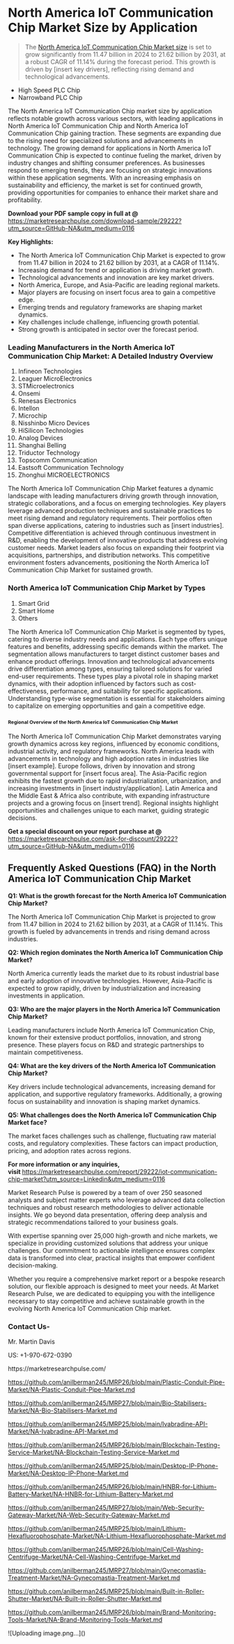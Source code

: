 <h1>North America IoT Communication Chip Market&nbsp;Size by Application</h1><blockquote><p>The <a href="https://marketresearchpulse.com/download-sample/29222?utm_source=GitHub-NA&amp;utm_medium=0116">North America IoT Communication Chip Market size</a> is set to grow significantly from 11.47 billion in 2024 to 21.62 billion by 2031, at a robust CAGR of 11.14% during the forecast period. This growth is driven by [insert key drivers], reflecting rising demand and technological advancements.</p></blockquote><ul><li>High Speed PLC Chip<li> Narrowband PLC Chip</li></ul><p>The North America IoT Communication Chip market size by application reflects notable growth across various sectors, with leading applications in North America IoT Communication Chip and North America IoT Communication Chip gaining traction. These segments are expanding due to the rising need for specialized solutions and advancements in technology. The growing demand for applications in North America IoT Communication Chip is expected to continue fueling the market, driven by industry changes and shifting consumer preferences. As businesses respond to emerging trends, they are focusing on strategic innovations within these application segments. With an increasing emphasis on sustainability and efficiency, the market is set for continued growth, providing opportunities for companies to enhance their market share and profitability.</p><p><strong>Download your PDF sample copy in full at @ </strong><a href="https://marketresearchpulse.com/download-sample/29222?utm_source=GitHub-NA&amp;utm_medium=0116">https://marketresearchpulse.com/download-sample/29222?utm_source=GitHub-NA&amp;utm_medium=0116</a></p><p><strong>Key Highlights: </strong></p><ul><li>The North America IoT Communication Chip Market is expected to grow from 11.47 billion in 2024 to 21.62 billion by 2031, at a CAGR of 11.14%.</li><li>Increasing demand for trend or application is driving market growth.</li><li>Technological advancements and innovation are key market drivers.</li><li>North America, Europe, and Asia-Pacific are leading regional markets.</li><li>Major players are focusing on insert focus area to gain a competitive edge.</li><li>Emerging trends and regulatory frameworks are shaping market dynamics.</li><li>Key challenges include challenge, influencing growth potential.</li><li>Strong growth is anticipated in sector over the forecast period.</li></ul><h3>Leading Manufacturers in the North America IoT Communication Chip Market: A Detailed Industry Overview</h3><ol><li>Infineon Technologies</li><li>Leaguer MicroElectronics</li><li>STMicroelectronics</li><li>Onsemi</li><li>Renesas Electronics</li><li>Intellon</li><li>Microchip</li><li>Nisshinbo Micro Devices</li><li>HiSilicon Technologies</li><li>Analog Devices</li><li>Shanghai Belling</li><li>Triductor Technology</li><li>Topscomm Communication</li><li>Eastsoft Communication Technology</li><li>Zhonghui MICROELECTRONICS</li></ol><div class="flex max-w-full flex-col flex-grow"><div class="min-h-8 text-message flex w-full flex-col items-end gap-2 whitespace-normal break-words [.text-message+&amp;]:mt-5" dir="auto" data-message-author-role="assistant" data-message-id="fd8432e4-4910-450d-b182-61b7bfb0a01f" data-message-model-slug="gpt-4o"><div class="flex w-full flex-col gap-1 empty:hidden first:pt-[3px]"><div class="markdown prose w-full break-words dark:prose-invert light"><p>The North America IoT Communication Chip Market features a dynamic landscape with leading manufacturers driving growth through innovation, strategic collaborations, and a focus on emerging technologies. Key players leverage advanced production techniques and sustainable practices to meet rising demand and regulatory requirements. Their portfolios often span diverse applications, catering to industries such as [insert industries]. Competitive differentiation is achieved through continuous investment in R&amp;D, enabling the development of innovative products that address evolving customer needs. Market leaders also focus on expanding their footprint via acquisitions, partnerships, and distribution networks. This competitive environment fosters advancements, positioning the North America IoT Communication Chip Market for sustained growth.</p></div></div></div></div><h3>North America IoT Communication Chip Market by Types</h3><ol><li>Smart Grid<li> Smart Home<li> Others</li></ol><div class="flex max-w-full flex-col flex-grow"><div class="min-h-8 text-message flex w-full flex-col items-end gap-2 whitespace-normal break-words [.text-message+&amp;]:mt-5" dir="auto" data-message-author-role="assistant" data-message-id="084470be-0bb7-4664-bddf-5156b4f41249" data-message-model-slug="gpt-4o-mini"><div class="flex w-full flex-col gap-1 empty:hidden first:pt-[3px]"><div class="markdown prose w-full break-words dark:prose-invert light"><p>The North America IoT Communication Chip Market is segmented by types, catering to diverse industry needs and applications. Each type offers unique features and benefits, addressing specific demands within the market. The segmentation allows manufacturers to target distinct customer bases and enhance product offerings. Innovation and technological advancements drive differentiation among types, ensuring tailored solutions for varied end-user requirements. These types play a pivotal role in shaping market dynamics, with their adoption influenced by factors such as cost-effectiveness, performance, and suitability for specific applications. Understanding type-wise segmentation is essential for stakeholders aiming to capitalize on emerging opportunities and gain a competitive edge.</p></div></div></div></div><h3><span style="font-size: 11px;">Regional Overview of the North America IoT Communication Chip Market</span></h3><div class="flex max-w-full flex-col flex-grow"><div class="min-h-8 text-message flex w-full flex-col items-end gap-2 whitespace-normal break-words [.text-message+&amp;]:mt-5" dir="auto" data-message-author-role="assistant" data-message-id="e9038762-ce64-4e30-91c9-9bd413514231" data-message-model-slug="gpt-4o-mini"><div class="flex w-full flex-col gap-1 empty:hidden first:pt-[3px]"><div class="markdown prose w-full break-words dark:prose-invert light"><p>The North America IoT Communication Chip Market demonstrates varying growth dynamics across key regions, influenced by economic conditions, industrial activity, and regulatory frameworks. North America leads with advancements in technology and high adoption rates in industries like [insert example]. Europe follows, driven by innovation and strong governmental support for [insert focus area]. The Asia-Pacific region exhibits the fastest growth due to rapid industrialization, urbanization, and increasing investments in [insert industry/application]. Latin America and the Middle East &amp; Africa also contribute, with expanding infrastructure projects and a growing focus on [insert trend]. Regional insights highlight opportunities and challenges unique to each market, guiding strategic decisions.</p></div></div></div></div><p><strong>Get a special discount on your report purchase at @ </strong><a href="https://marketresearchpulse.com/ask-for-discount/29222?utm_source=GitHub-NA&amp;utm_medium=0116">https://marketresearchpulse.com/ask-for-discount/29222?utm_source=GitHub-NA&amp;utm_medium=0116</a></p><h2>Frequently Asked Questions (FAQ) in the North America IoT Communication Chip Market</h2><p><strong>Q1: What is the growth forecast for the North America IoT Communication Chip Market?</strong></p><p>The North America IoT Communication Chip Market is projected to grow from 11.47 billion in 2024 to 21.62 billion by 2031, at a CAGR of 11.14%. This growth is fueled by advancements in trends and rising demand across industries.</p><p><strong>Q2: Which region dominates the North America IoT Communication Chip Market?</strong></p><p>North America currently leads the market due to its robust industrial base and early adoption of innovative technologies. However, Asia-Pacific is expected to grow rapidly, driven by industrialization and increasing investments in application.</p><p><strong>Q3: Who are the major players in the North America IoT Communication Chip Market?</strong></p><p>Leading manufacturers include North America IoT Communication Chip, known for their extensive product portfolios, innovation, and strong presence. These players focus on R&amp;D and strategic partnerships to maintain competitiveness.</p><p><strong>Q4: What are the key drivers of the North America IoT Communication Chip Market?</strong></p><p>Key drivers include technological advancements, increasing demand for application, and supportive regulatory frameworks. Additionally, a growing focus on sustainability and innovation is shaping market dynamics.</p><p><strong>Q5: What challenges does the North America IoT Communication Chip Market face?</strong></p><p>The market faces challenges such as challenge, fluctuating raw material costs, and regulatory complexities. These factors can impact production, pricing, and adoption rates across regions.</p><p><strong>For more information or any inquiries, visit&nbsp;</strong><a href="https://marketresearchpulse.com/report/29222/iot-communication-chip-market?utm_source=Linkedin&utm_medium=0116">https://marketresearchpulse.com/report/29222/iot-communication-chip-market?utm_source=Linkedin&utm_medium=0116</a></p><p>Market Research Pulse is powered by a team of over 250 seasoned analysts and subject matter experts who leverage advanced data collection techniques and robust research methodologies to deliver actionable insights. We go beyond data presentation, offering deep analysis and strategic recommendations tailored to your business goals.</p><p>With expertise spanning over 25,000 high-growth and niche markets, we specialize in providing customized solutions that address your unique challenges. Our commitment to actionable intelligence ensures complex data is transformed into clear, practical insights that empower confident decision-making.</p><p>Whether you require a comprehensive market report or a bespoke research solution, our flexible approach is designed to meet your needs. At Market Research Pulse, we are dedicated to equipping you with the intelligence necessary to stay competitive and achieve sustainable growth in the evolving North America IoT Communication Chip market.</p><h3><strong>Contact Us-</strong></h3><p>Mr. Martin Davis</p><p>US: +1-970-672-0390</p><p>https://marketresearchpulse.com/</p><p><a href="https://github.com/anilberman245/MRP26/blob/main/Plastic-Conduit-Pipe-Market/NA-Plastic-Conduit-Pipe-Market.md">https://github.com/anilberman245/MRP26/blob/main/Plastic-Conduit-Pipe-Market/NA-Plastic-Conduit-Pipe-Market.md</a></p><p><a href="https://github.com/anilberman245/MRP27/blob/main/Bio-Stabilisers-Market/NA-Bio-Stabilisers-Market.md">https://github.com/anilberman245/MRP27/blob/main/Bio-Stabilisers-Market/NA-Bio-Stabilisers-Market.md</a></p><p><a href="https://github.com/anilberman245/MRP25/blob/main/Ivabradine-API-Market/NA-Ivabradine-API-Market.md">https://github.com/anilberman245/MRP25/blob/main/Ivabradine-API-Market/NA-Ivabradine-API-Market.md</a></p><p><a href="https://github.com/anilberman245/MRP26/blob/main/Blockchain-Testing-Service-Market/NA-Blockchain-Testing-Service-Market.md">https://github.com/anilberman245/MRP26/blob/main/Blockchain-Testing-Service-Market/NA-Blockchain-Testing-Service-Market.md</a></p><p><a href="https://github.com/anilberman245/MRP25/blob/main/Desktop-IP-Phone-Market/NA-Desktop-IP-Phone-Market.md">https://github.com/anilberman245/MRP25/blob/main/Desktop-IP-Phone-Market/NA-Desktop-IP-Phone-Market.md</a></p><p><a href="https://github.com/anilberman245/MRP26/blob/main/HNBR-for-Lithium-Battery-Market/NA-HNBR-for-Lithium-Battery-Market.md">https://github.com/anilberman245/MRP26/blob/main/HNBR-for-Lithium-Battery-Market/NA-HNBR-for-Lithium-Battery-Market.md</a></p><p><a href="https://github.com/anilberman245/MRP27/blob/main/Web-Security-Gateway-Market/NA-Web-Security-Gateway-Market.md">https://github.com/anilberman245/MRP27/blob/main/Web-Security-Gateway-Market/NA-Web-Security-Gateway-Market.md</a></p><p><a href="https://github.com/anilberman245/MRP25/blob/main/Lithium-Hexafluorophosphate-Market/NA-Lithium-Hexafluorophosphate-Market.md">https://github.com/anilberman245/MRP25/blob/main/Lithium-Hexafluorophosphate-Market/NA-Lithium-Hexafluorophosphate-Market.md</a></p><p><a href="https://github.com/anilberman245/MRP26/blob/main/Cell-Washing-Centrifuge-Market/NA-Cell-Washing-Centrifuge-Market.md">https://github.com/anilberman245/MRP26/blob/main/Cell-Washing-Centrifuge-Market/NA-Cell-Washing-Centrifuge-Market.md</a></p><p><a href="https://github.com/anilberman245/MRP27/blob/main/Gynecomastia-Treatment-Market/NA-Gynecomastia-Treatment-Market.md">https://github.com/anilberman245/MRP27/blob/main/Gynecomastia-Treatment-Market/NA-Gynecomastia-Treatment-Market.md</a></p><p><a href="https://github.com/anilberman245/MRP25/blob/main/Built-in-Roller-Shutter-Market/NA-Built-in-Roller-Shutter-Market.md">https://github.com/anilberman245/MRP25/blob/main/Built-in-Roller-Shutter-Market/NA-Built-in-Roller-Shutter-Market.md</a></p><p><a href="https://github.com/anilberman245/MRP26/blob/main/Brand-Monitoring-Tools-Market/NA-Brand-Monitoring-Tools-Market.md">https://github.com/anilberman245/MRP26/blob/main/Brand-Monitoring-Tools-Market/NA-Brand-Monitoring-Tools-Market.md</a></p>
![Uploading image.png…]()
